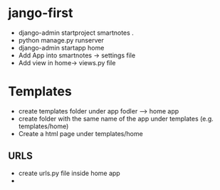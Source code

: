 # jango-first

- django-admin startproject smartnotes .
-  python manage.py runserver
-  django-admin startapp home
-  Add App into smartnotes -> settings file
-  Add view in home-> views.py file

# Templates
- create templates folder under app fodler --> home app
- create folder with the same name of the app under templates (e.g. templates/home)
- Create a html page under templates/home


## URLS
- create urls.py file inside home app
- 